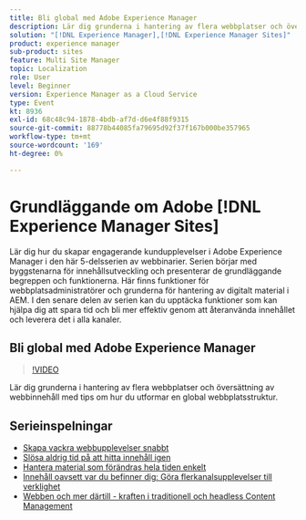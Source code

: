 ```yaml
---
title: Bli global med Adobe Experience Manager
description: Lär dig grunderna i hantering av flera webbplatser och översättning av webbinnehåll med tips om hur du utformar en global webbplatsstruktur.
solution: "[!DNL Experience Manager],[!DNL Experience Manager Sites]"
product: experience manager
sub-product: sites
feature: Multi Site Manager
topic: Localization
role: User
level: Beginner
version: Experience Manager as a Cloud Service
type: Event
kt: 8936
exl-id: 68c48c94-1878-4bdb-af7d-d6e4f88f9315
source-git-commit: 88778b44085fa79695d92f37f167b000be357965
workflow-type: tm+mt
source-wordcount: '169'
ht-degree: 0%

---
```


# Grundläggande om Adobe [!DNL Experience Manager Sites]

Lär dig hur du skapar engagerande kundupplevelser i Adobe Experience Manager i den här 5-delsserien av webbinarier. Serien börjar med byggstenarna för innehållsutveckling och presenterar de grundläggande begreppen och funktionerna. Här finns funktioner för webbplatsadministratörer och grunderna för hantering av digitalt material i AEM. I den senare delen av serien kan du upptäcka funktioner som kan hjälpa dig att spara tid och bli mer effektiv genom att återanvända innehållet och leverera det i alla kanaler.

## Bli global med Adobe Experience Manager

>[!VIDEO](https://video.tv.adobe.com/v/336981/?quality=12&learn=on&hidetitle=true)

Lär dig grunderna i hantering av flera webbplatser och översättning av webbinnehåll med tips om hur du utformar en global webbplatsstruktur.

## Serieinspelningar

* [Skapa vackra webbupplevelser snabbt](authoring-fundamentals.md)
* [Slösa aldrig tid på att hitta innehåll igen](media-library-administration.md)
* [Hantera material som förändras hela tiden enkelt](collaboration-tools.md)
* [Innehåll oavsett var du befinner dig: Göra flerkanalsupplevelser till verklighet](omnichannel-experiences.md)
* [Webben och mer därtill - kraften i traditionell och headless Content Management](traditional-headless-content-management.md)
